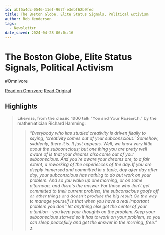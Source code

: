 ```yaml
---
id: abf5a4dc-0546-11ef-967f-e3ebf62b9fed
title: The Boston Globe, Elite Status Signals, Political Activism
author: Rob Henderson
tags:
  - Newsletter
date_saved: 2024-04-28 06:04:16
---
```


# The Boston Globe, Elite Status Signals, Political Activism
#Omnivore

[Read on Omnivore](https://omnivore.app/me/the-boston-globe-elite-status-signals-political-activism-18f24299586)
[Read Original](https://www.robkhenderson.com/p/the-boston-globe-elite-status-signals)

## Highlights

> Likewise, from the classic 1986 talk “You and Your Research,” by the mathematician Richard Hamming:
> 
> > _“Everybody who has studied creativity is driven finally to saying, ‘creativity comes out of your subconscious.’ Somehow, suddenly, there it is. It just appears. Well, we know very little about the subconscious; but one thing you are pretty well aware of is that your dreams also come out of your subconscious. And you're aware your dreams are, to a fair extent, a reworking of the experiences of the day. If you are deeply immersed and committed to a topic, day after day after day, your subconscious has nothing to do but work on your problem. And so you wake up one morning, or on some afternoon, and there's the answer. For those who don't get committed to their current problem, the subconscious goofs off on other things and doesn't produce the big result. So the way to manage yourself is that when you have a real important problem you don't let anything else get the center of your attention - you keep your thoughts on the problem. Keep your subconscious starved so it has to work on your problem, so you can sleep peacefully and get the answer in the morning, free.”_ [⤴️](https://omnivore.app/me/the-boston-globe-elite-status-signals-political-activism-18f24299586#fa41f7b4-ee94-4a8e-863c-b9531e0e98da) 

